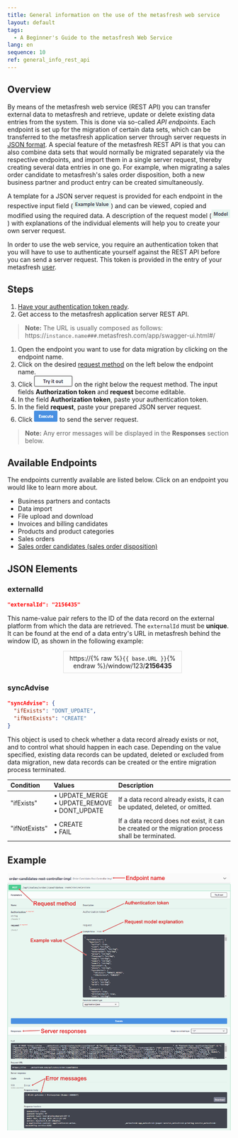 ```yaml
---
title: General information on the use of the metasfresh web service
layout: default
tags:
  - A Beginner's Guide to the metasfresh Web Service
lang: en
sequence: 10
ref: general_info_rest_api
---
```


## Overview
By means of the metasfresh web service (REST API) you can transfer external data to metasfresh and retrieve, update or delete existing data entries from the system. This is done via so-called *API endpoints*. Each endpoint is set up for the migration of certain data sets, which can be transferred to the metasfresh application server through server requests in <a href="https://www.json.org/index.html" title="Introducing JSON" target="_blank">JSON format</a>. A special feature of the metasfresh REST API is that you can also combine data sets that would normally be migrated separately via the respective endpoints, and import them in a single server request, thereby creating several data entries in one go. For example, when migrating a sales order candidate to metasfresh's sales order disposition, both a new business partner and product entry can be created simultaneously.

A template for a JSON server request is provided for each endpoint in the respective input field (![request example](assets/example_value.png)) and can be viewed, copied and modified using the required data. A description of the request model (![request model](assets/model.png)) with explanations of the individual elements will help you to create your own server request.

In order to use the web service, you require an authentication token that you will have to use to authenticate yourself against the REST API before you can send a server request. This token is provided in the entry of your metasfresh [user](../../webui_collection/EN/Add_user).

## Steps
1. [Have your authentication token ready](../../webui_collection/EN/Authentication_token).
1. Get access to the metasfresh application server REST API.
 >**Note:** The URL is usually composed as follows:<br> https://`instance.name###`.metasfresh.com/app/swagger-ui.html#/

1. Open the endpoint you want to use for data migration by clicking on the endpoint name.
1. Click on the desired <a href="https://www.w3schools.com/tags/ref_httpmethods.asp" title="HTTP Request Methods" target="_blank">request method</a> on the left below the endpoint name.
1. Click !["Try it out"](assets/button_try_it_out.png) on the right below the request method. The input fields **Authorization token** and **request** become editable.
1. In the field **Authorization token**, paste your authentication token.
1. In the field **request**, paste your prepared JSON server request.
1. Click ![Execute](assets/button_execute.png) to send the server request.
 >**Note:** Any error messages will be displayed in the **Responses** section below.

## Available Endpoints
The endpoints currently available are listed below. Click on an endpoint you would like to learn more about.

- Business partners and contacts
- Data import
- File upload and download
- Invoices and billing candidates
- Products and product categories
- Sales orders
- [Sales order candidates (sales order disposition)](order-candidates-rest-controller-impl)

## JSON Elements

### externalId

```json
"externalId": "2156435"
```

This name-value pair refers to the ID of the data record on the external platform from which the data are retrieved. The `externalId` must be **unique**. It can be found at the end of a data entry's URL in metasfresh behind the window ID, as shown in the following example:

<p style="margin-left:25%; width:50%; border:1px; border-style:solid; border-color:#dddddd; padding:0.5em; text-align:center;">https://{% raw %}<code>{{ base.URL }}</code>{% endraw %}/window/123/<strong>2156435</strong></p>

### syncAdvise

```json
"syncAdvise": {
  "ifExists": "DONT_UPDATE",
  "ifNotExists": "CREATE"
}
```

This object is used to check whether a data record already exists or not, and to control what should happen in each case. Depending on the value specified, existing data records can be updated, deleted or excluded from data migration, new data records can be created or the entire migration process terminated.

| Condition | Values | Description |
| :--- | :--- |:--- |
| "ifExists" | •&nbsp;UPDATE_MERGE<br> •&nbsp;UPDATE_REMOVE<br> •&nbsp;DONT_UPDATE | If a data record already exists, it can be updated, deleted, or omitted. |
| "ifNotExists" | •&nbsp;CREATE<br> •&nbsp;FAIL | If a data record does not exist, it can be created or the migration process shall be terminated. |

## Example
![REST API endpoint: Order candidates](assets/REST_API_endpoint_example.png)
